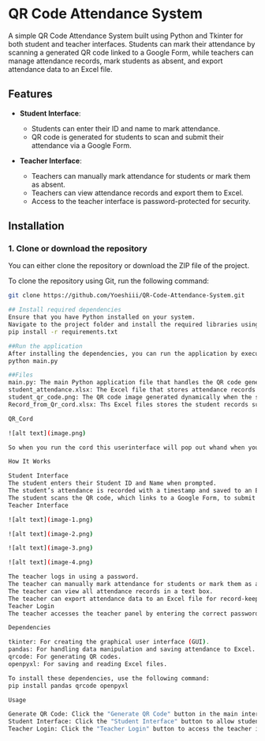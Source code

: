 # QR Code Attendance System

A simple QR Code Attendance System built using Python and Tkinter for both student and teacher interfaces. Students can mark their attendance by scanning a generated QR code linked to a Google Form, while teachers can manage attendance records, mark students as absent, and export attendance data to an Excel file.

## Features

- **Student Interface**: 
  - Students can enter their ID and name to mark attendance.
  - QR code is generated for students to scan and submit their attendance via a Google Form.

- **Teacher Interface**: 
  - Teachers can manually mark attendance for students or mark them as absent.
  - Teachers can view attendance records and export them to Excel.
  - Access to the teacher interface is password-protected for security.

## Installation

### 1. Clone or download the repository

You can either clone the repository or download the ZIP file of the project.

To clone the repository using Git, run the following command:

```bash
git clone https://github.com/Yoeshiii/QR-Code-Attendance-System.git

## Install required dependencies
Ensure that you have Python installed on your system.
Navigate to the project folder and install the required libraries using pip:
pip install -r requirements.txt

##Run the application
After installing the dependencies, you can run the application by executing the main.py file:
python main.py

##Files
main.py: The main Python application file that handles the QR code generation, student and teacher interfaces, and attendance recording.
student_attendance.xlsx: The Excel file that stores attendance records marked by teacher manually.
student_qr_code.png: The QR code image generated dynamically when the system is run.
Record_from_Qr_cord.xlsx: Ths Excel files stores the student records sumitted through Qr cord.

QR_Cord

![alt text](image.png)

So when you run the cord this userinterface will pop out whand when you selsct generate QR cord it will display the cord which a students can scan and mark their attandance.

How It Works

Student Interface
The student enters their Student ID and Name when prompted.
The student’s attendance is recorded with a timestamp and saved to an Excel file.
The student scans the QR code, which links to a Google Form, to submit their attendance.
Teacher Interface

![alt text](image-1.png)

![alt text](image-2.png)

![alt text](image-3.png)

![alt text](image-4.png)

The teacher logs in using a password.
The teacher can manually mark attendance for students or mark them as absent.
The teacher can view all attendance records in a text box.
The teacher can export attendance data to an Excel file for record-keeping.
Teacher Login
The teacher accesses the teacher panel by entering the correct password (teacher123) in the login prompt which can be changed asper the teacher wish.

Dependencies

tkinter: For creating the graphical user interface (GUI).
pandas: For handling data manipulation and saving attendance to Excel.
qrcode: For generating QR codes.
openpyxl: For saving and reading Excel files.

To install these dependencies, use the following command:
pip install pandas qrcode openpyxl

Usage

Generate QR Code: Click the "Generate QR Code" button in the main interface to create a new QR code for attendance.
Student Interface: Click the "Student Interface" button to allow students to enter their ID and name to mark attendance.
Teacher Login: Click the "Teacher Login" button to access the teacher interface, where the teacher can mark attendance, view attendance records, and export the data.